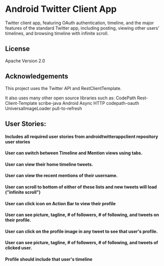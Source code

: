 Android Twitter Client App
=======================
Twitter client app, featuring OAuth authentication, timeline, and the major features of the standard Twitter app, including posting, viewing other users' timelines, and browsing timeline with infinite scroll.

## License

Apache Version 2.0


## Acknowledgements

This project uses the Twitter API and RestClientTemplate.

It also uses many other open source libraries such as:
CodePath Rest-Client-Template
scribe-java
Android Async HTTP
codepath-oauth
UniversalImageLoader
pull-to-refresh 


## User Stories:

#### Includes all required user stories from androidtwitterappclient repository user stories
#### User can switch between Timeline and Mention views using tabs.
#### User can view their home timeline tweets.
#### User can view the recent mentions of their username.
#### User can scroll to bottom of either of these lists and new tweets will load ("infinite scroll")
#### User can click icon on Action Bar to view their profile
#### User can see picture, tagline, # of followers, # of following, and tweets on their profile.
#### User can click on the profile image in any tweet to see that user's profile.
#### User can see picture, tagline, # of followers, # of following, and tweets of clicked user.
#### Profile should include that user's timeline
